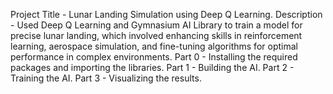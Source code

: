 Project Title - Lunar Landing Simulation using Deep Q Learning. 
Description - Used Deep Q Learning and Gymnasium AI Library to train a model for precise lunar landing, which involved enhancing skills in reinforcement learning, aerospace simulation, and fine-tuning algorithms for optimal performance in complex environments. 
Part 0 - Installing the required packages and importing the libraries. 
Part 1 - Building the AI. 
Part 2 - Training the AI.
Part 3 - Visualizing the results. 
